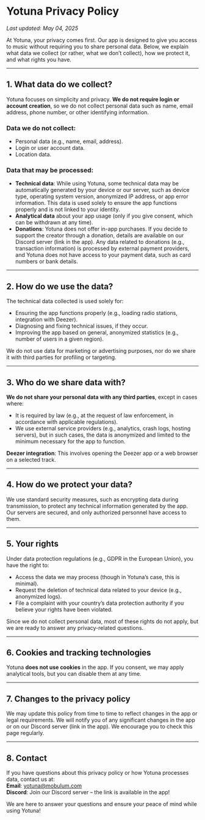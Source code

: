 # Yotuna Privacy Policy

*Last updated: May 04, 2025*

At Yotuna, your privacy comes first. Our app is designed to give you access to music without requiring you to share personal data. Below, we explain what data we collect (or rather, what we don’t collect), how we protect it, and what rights you have.

---

## 1. What data do we collect?

Yotuna focuses on simplicity and privacy. **We do not require login or account creation**, so we do not collect personal data such as name, email address, phone number, or other identifying information.

### Data we do not collect:
- Personal data (e.g., name, email, address).
- Login or user account data.
- Location data.

### Data that may be processed:
- **Technical data**: While using Yotuna, some technical data may be automatically generated by your device or our server, such as device type, operating system version, anonymized IP address, or app error information. This data is used solely to ensure the app functions properly and is not linked to your identity.
- **Analytical data** about your app usage (only if you give consent, which can be withdrawn at any time).
- **Donations**: Yotuna does not offer in-app purchases. If you decide to support the creator through a donation, details are available on our Discord server (link in the app). Any data related to donations (e.g., transaction information) is processed by external payment providers, and Yotuna does not have access to your payment data, such as card numbers or bank details.

---

## 2. How do we use the data?

The technical data collected is used solely for:
- Ensuring the app functions properly (e.g., loading radio stations, integration with Deezer).
- Diagnosing and fixing technical issues, if they occur.
- Improving the app based on general, anonymized statistics (e.g., number of users in a given region).

We do not use data for marketing or advertising purposes, nor do we share it with third parties for profiling or targeting.

---

## 3. Who do we share data with?

**We do not share your personal data with any third parties**, except in cases where:
- It is required by law (e.g., at the request of law enforcement, in accordance with applicable regulations).
- We use external service providers (e.g., analytics, crash logs, hosting servers), but in such cases, the data is anonymized and limited to the minimum necessary for the app to function.

**Deezer integration**: This involves opening the Deezer app or a web browser on a selected track.

---

## 4. How do we protect your data?

We use standard security measures, such as encrypting data during transmission, to protect any technical information generated by the app. Our servers are secured, and only authorized personnel have access to them.

---

## 5. Your rights

Under data protection regulations (e.g., GDPR in the European Union), you have the right to:
- Access the data we may process (though in Yotuna’s case, this is minimal).
- Request the deletion of technical data related to your device (e.g., anonymized logs).
- File a complaint with your country’s data protection authority if you believe your rights have been violated.

Since we do not collect personal data, most of these rights do not apply, but we are ready to answer any privacy-related questions.

---

## 6. Cookies and tracking technologies

Yotuna **does not use cookies** in the app. If you consent, we may apply analytical tools, but you can disable them at any time.

---

## 7. Changes to the privacy policy

We may update this policy from time to time to reflect changes in the app or legal requirements. We will notify you of any significant changes in the app or on our Discord server (link in the app). We encourage you to check this page regularly.

---

## 8. Contact

If you have questions about this privacy policy or how Yotuna processes data, contact us at:  
**Email**: yotuna@mobulum.com  
**Discord**: Join our Discord server – the link is available in the app!

We are here to answer your questions and ensure your peace of mind while using Yotuna!